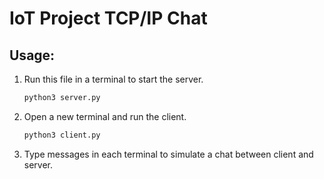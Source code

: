 # IoT Project TCP/IP Chat

## Usage:
 1. Run this file in a terminal to start the server.
    ```bash
    python3 server.py
    ```
 3. Open a new terminal and run the client.
    ```bash
    python3 client.py
    ```
 5. Type messages in each terminal to simulate a chat between client and server.
